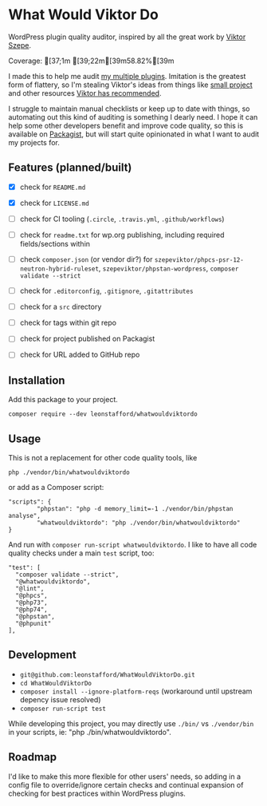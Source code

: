 # What Would Viktor Do

WordPress plugin quality auditor, inspired by all the great work by [Viktor Szepe](https://github.com/szepeviktor).

Coverage: [37;1m [39;22m[39m58.82%[39m

I made this to help me audit [my multiple plugins](https://github.com/leonstafford). Imitation is the greatest form of flattery, so I'm stealing Viktor's ideas from things like [small project](https://github.com/szepeviktor/small-project) and other resources [Viktor has recommended](https://tomasvotruba.com/cleaning-lady-checklist/).

I struggle to maintain manual checklists or keep up to date with things, so automating out this kind of auditing is something I dearly need. I hope it can help some other developers benefit and improve code quality, so this is available on [Packagist](https://packagist.org/packages/whatwouldviktordo/), but will start quite opinionated in what I want to audit my projects for.

## Features (planned/built)

 - [x] check for `README.md`
 - [x] check for `LICENSE.md`
 - [ ] check for CI tooling (`.circle`, `.travis.yml`, `.github/workflows`)
 - [ ] check for `readme.txt` for wp.org publishing, including required fields/sections within
 - [ ] check `composer.json` (or vendor dir?) for `szepeviktor/phpcs-psr-12-neutron-hybrid-ruleset`, `szepeviktor/phpstan-wordpress`, `composer validate --strict`
 - [ ] check for `.editorconfig`, `.gitignore`, `.gitattributes`
 - [ ] check for a `src` directory
 - [ ] check for tags within git repo
 - [ ] check for project published on Packagist
 - [ ] check for URL added to GitHub repo


## Installation

Add this package to your project.

`composer require --dev leonstafford/whatwouldviktordo`

## Usage

This is not a replacement for other code quality tools, like 

`php ./vendor/bin/whatwouldviktordo`

or add as a Composer script:

```
"scripts": {                                                                   
        "phpstan": "php -d memory_limit=-1 ./vendor/bin/phpstan analyse",
        "whatwouldviktordo": "php ./vendor/bin/whatwouldviktordo"
}
```

And run with `composer run-script whatwouldviktordo`. I like to have all code quality checks under a main `test` script, too:

```
"test": [
  "composer validate --strict",
  "@whatwouldviktordo",
  "@lint",
  "@phpcs",
  "@php73",
  "@php74",
  "@phpstan",
  "@phpunit"
],
``` 

## Development

 - `git@github.com:leonstafford/WhatWouldViktorDo.git`
 - `cd WhatWouldViktorDo`
 - `composer install --ignore-platform-reqs` (workaround until upstream depency issue resolved)
 - `composer run-script test`

While developing this project, you may directly use `./bin/` vs `./vendor/bin` in your scripts, ie: "php ./bin/whatwouldviktordo".

## Roadmap

I'd like to make this more flexible for other users' needs, so adding in a config file to override/ignore certain checks and continual expansion of checking for best practices within WordPress plugins.




